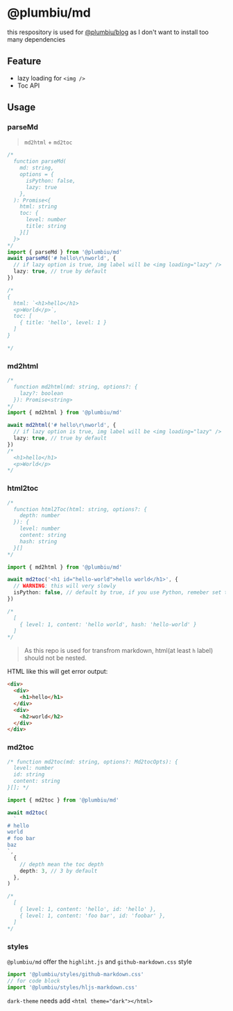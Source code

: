 # @plumbiu/md

this respository is used for [@plumbiu/blog](https://github.com/Plumbiu/blog) as I don't want to install too many dependencies

## Feature

- lazy loading for `<img />`
- Toc API

## Usage

### parseMd

> `md2html` + `md2toc`

```ts
/*
  function parseMd(
    md: string,
    options = {
      isPython: false,
      lazy: true
    },
  ): Promise<{
    html: string
    toc: {
      level: number
      title: string
    }[]
  }>
*/
import { parseMd } from '@plumbiu/md'
await parseMd('# hello\r\nworld', {
  // if lazy option is true, img label will be <img loading="lazy" />
  lazy: true, // true by default
})

/*
{
  html: `<h1>hello</h1>
  <p>World</p>`,
  toc: [
    { title: 'hello', level: 1 }
  ]
}

*/
```

### md2html

```ts
/*
  function md2html(md: string, options?: {
    lazy?: boolean
  }): Promise<string>
*/
import { md2html } from '@plumbiu/md'

await md2html('# hello\r\nworld', {
  // if lazy option is true, img label will be <img loading="lazy" />
  lazy: true, // true by default
})
/*
  <h1>hello</h1>
  <p>World</p>
*/
```

### html2toc

```ts
/*
  function html2Toc(html: string, options?: {
    depth: number
  }): {
    level: number
    content: string
    hash: string
  }[]
*/

import { md2html } from '@plumbiu/md'

await md2toc('<h1 id="hello-world">hello world</h1>', {
  // WARNING: this will very slowly
  isPython: false, // default by true, if you use Python, remeber set this option to `true`
})

/*
  [
    { level: 1, content: 'hello world', hash: 'hello-world' }
  ]
*/
```

> As this repo is used for transfrom markdown, html(at least `h` label) should not be nested.

HTML like this will get error output:

```html
<div>
  <div>
    <h1>hello</h1>
  </div>
  <div>
    <h2>world</h2>
  </div>
</div>
```

### md2toc

```ts
/* function md2toc(md: string, options?: Md2tocOpts): {
  level: number
  id: string
  content: string
}[]; */

import { md2toc } from '@plumbiu/md'

await md2toc(
  `
# hello
world
# foo bar
baz
`,
  {
    // depth mean the toc depth
    depth: 3, // 3 by default
  },
)

/*
  [
    { level: 1, content: 'hello', id: 'hello' },
    { level: 1, content: 'foo bar', id: 'foobar' },
  ]
*/
```

### styles

`@plumbiu/md` offer the `highliht.js` and `github-markdown.css` style

```ts
import '@plumbiu/styles/github-markdown.css'
// for code block
import '@plumbiu/styles/hljs-markdown.css'
```

`dark-theme` needs add `<html theme="dark"></html>`
